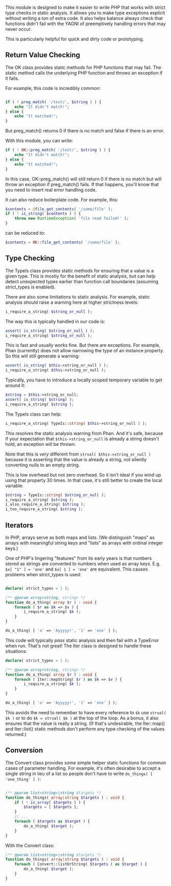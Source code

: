 This module is designed to make it easier to write PHP that works with strict type checks in static analysis. It allows you to make type exceptions explicit without writing a ton of extra code. It also helps balance always check that functions didn't fail with the YAGNI of preemptively handling errors that may never occur. 

This is particularly helpful for quick and dirty code or prototyping.

## Return Value Checking

The OK class provides static methods for PHP functions that may fail. The static method calls the underlying PHP function and throws an exception if it fails.

For example, this code is incredibly common:

```php

if ( ! preg_match( '/test/', $string ) ) {
    echo "It didn't match!";
} else {
    echo "It matched!";
}
```

But preg_match() returns 0 if there is no match and false if there is an error.

With this module, you can write:

```php
if ( ! OK::preg_match( '/test/', $string ) ) {
    echo "It didn't match!";
} else {
    echo "It matched!";
}
```

In this case, OK::preg_match() will still return 0 if there is no match but will throw an exception if preg_match() fails. If that happens, you'll know that you need to insert real error handling code.

It can also reduce boilerplate code. For example, this:

```php
$contents = @file_get_contents( '/some/file' );
if ( ! is_string( $contents ) ) {
    throw new RuntimeException( 'file read failed!' );
}
```

can be reduced to:

```php
$contents = OK::file_get_contents( '/some/file' );
```

## Type Checking

The TypeIs class provides static methods for ensuring that a value is a given type. This is mostly for the benefit of static analysis, but can help detect unexpected types earlier than function call boundaries (assuming strict_types is enabled).

There are also some limitations to static analysis. For example, static analysis should raise a warning here at higher strictness levels:

```php
i_require_a_string( $string_or_null );
```

The way this is typically handled in our code is:

```php
assert( is_string( $string_or_null ) );
i_require_a_string( $string_or_null );
```

This is fast and usually works fine. But there are exceptions. For example, Phan (currently) does not allow narrowing the type of an instance property. So this will still generate a warning:

```php
assert( is_string( $this->string_or_null ) );
i_require_a_string( $this->string_or_null );
```

Typically, you have to introduce a locally scoped temporary variable to get around it:

```php
$string = $this->string_or_null;
assert( is_string( $string) );
i_require_a_string( $string );
```

The TypeIs class can help:

```php
i_require_a_string( TypeIs::string( $this->string_or_null ) );
```

This resolves the static analysis warning from Phan. And it's safe, because if your expectation that `$this->string_or_null` is already a string doesn't hold, an exception will be thrown.

Note that this is *very* different from `strval( $this->string_or_null )` because it is asserting that the value is already a string, not silently converting nulls to an empty string.

This is low overhead but not zero overhead. So it isn't ideal if you wind up using that property 30 times. In that case, it's still better to create the local variable:

```php
$string = TypeIs::string( $string_or_null );
i_require_a_string( $string );
i_also_require_a_string( $string );
i_too_require_a_string( $string );
```

## Iterators

In PHP, arrays serve as both maps and lists. (We distinguish "maps" as arrays with meaningful string keys and "lists" as arrays with ordinal integer keys.)

One of PHP's lingering "features" from its early years is that numbers stored as strings are converted to numbers when used as array keys. E.g. `$x[ "1" ] = 'one'` and `$x[ 1 ] = 'one'` are equivalent. This causes problems when strict_types is used:

```php

declare( strict_types = 1 );

/** @param array<string, string> */
function do_a_thing( array $r ) : void {
    foreach ( $r as $k => $v ) {
        i_require_a_string( $k );
    }
}

do_a_thing( [ 'a' => 'Ayyyyy!', '1' => 'one' ] );
```

This code will typically *pass* static analysis and then fail with a TypeError when run. That's not great! The Iter class is designed to handle these situations:

```php
declare( strict_types = 1 );

/** @param array<string, string> */
function do_a_thing( array $r ) : void {
    foreach ( Iter::mapString( $r ) as $k => $v ) {
        i_require_a_string( $k );
    }
}

do_a_thing( [ 'a' => 'Ayyyyy!', '1' => 'one' ] );
```

This avoids the need to remember to have every reference to `$k` use `strval( $k )` or to do `$k = strval( $k )` at the top of the loop. As a bonus, it also ensures that the value is really a string. (If that's undesirable, the Iter::map() and Iter::list() static methods don't perform any type checking of the values returned.)

## Conversion

The Convert class provides some simple helper static functions for common cases of parameter handling. For example, it's often desirable to accept a single string in lieu of a list so people don't have to write `do_things( [ 'one_thing' ] )`:

```php

/** @param list<string>|string $targets */
function do_things( array|string $targets ) : void {
    if ( ! is_array( $targets ) ) {
        $targets = [ $targets ];
    }
    // ...
    foreach ( $targets as $target ) {
        do_a_thing( $target );
    }
}
```

With the Convert class:

```php
/** @param list<string>|string $targets */
function do_things( array|string $targets ) : void {
    foreach ( Convert::listOrString( $targets ) as $target ) {
        do_a_thing( $target );
    }
}
```